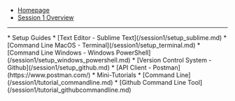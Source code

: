 <!-- docs/_sidebar.md -->

* [Homepage](/#demystifying-programming-dp)
* [Session 1 Overview](/session1/session1)
<hr>
* Setup Guides  
* [Text Editor - Sublime Text](/session1/setup_sublime.md)
* [Command Line MacOS - Terminal](/session1/setup_terminal.md)
* [Command Line Windows - Windows PowerShell](/session1/setup_windows_powershell.md)
* [Version Control System - Github](/session1/setup_github.md)
* [API Client - Postman](https://www.postman.com/)
* Mini-Tutorials 
* [Command Line](/session1/tutorial_commandline.md)
* [Github Command Line Tool](/session1/tutorial_githubcommandline.md)


